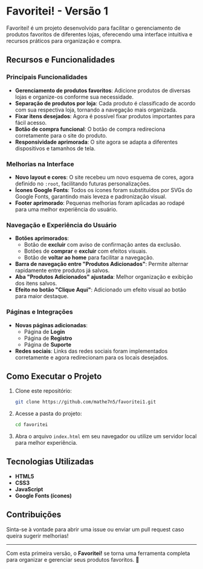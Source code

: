 # Favoritei! - Versão 1

Favoritei! é um projeto desenvolvido para facilitar o gerenciamento de produtos favoritos de diferentes lojas, oferecendo uma interface intuitiva e recursos práticos para organização e compra.

## Recursos e Funcionalidades

### Principais Funcionalidades
- **Gerenciamento de produtos favoritos**: Adicione produtos de diversas lojas e organize-os conforme sua necessidade.
- **Separação de produtos por loja**: Cada produto é classificado de acordo com sua respectiva loja, tornando a navegação mais organizada.
- **Fixar itens desejados**: Agora é possível fixar produtos importantes para fácil acesso.
- **Botão de compra funcional**: O botão de compra redireciona corretamente para o site do produto.
- **Responsividade aprimorada**: O site agora se adapta a diferentes dispositivos e tamanhos de tela.

### Melhorias na Interface
- **Novo layout e cores**: O site recebeu um novo esquema de cores, agora definido no `:root`, facilitando futuras personalizações.
- **Ícones Google Fonts**: Todos os ícones foram substituídos por SVGs do Google Fonts, garantindo mais leveza e padronização visual.
- **Footer aprimorado**: Pequenas melhorias foram aplicadas ao rodapé para uma melhor experiência do usuário.

### Navegação e Experiência do Usuário
- **Botões aprimorados**:
  - Botão de **excluir** com aviso de confirmação antes da exclusão.
  - Botões de **comprar** e **excluir** com efeitos visuais.
  - Botão de **voltar ao home** para facilitar a navegação.
- **Barra de navegação entre "Produtos Adicionados"**: Permite alternar rapidamente entre produtos já salvos.
- **Aba "Produtos Adicionados" ajustada**: Melhor organização e exibição dos itens salvos.
- **Efeito no botão "Clique Aqui"**: Adicionado um efeito visual ao botão para maior destaque.

### Páginas e Integrações
- **Novas páginas adicionadas**:
  - Página de **Login**
  - Página de **Registro**
  - Página de **Suporte**
- **Redes sociais**: Links das redes sociais foram implementados corretamente e agora redirecionam para os locais desejados.

## Como Executar o Projeto
1. Clone este repositório:
   ```bash
   git clone https://github.com/mathe7n5/favoritei1.git
   ```
2. Acesse a pasta do projeto:
   ```bash
   cd favoritei
   ```
3. Abra o arquivo `index.html` em seu navegador ou utilize um servidor local para melhor experiência.

## Tecnologias Utilizadas
- **HTML5**
- **CSS3**
- **JavaScript**
- **Google Fonts (ícones)**

## Contribuições
Sinta-se à vontade para abrir uma issue ou enviar um pull request caso queira sugerir melhorias!

---

Com esta primeira versão, o **Favoritei!** se torna uma ferramenta completa para organizar e gerenciar seus produtos favoritos. 🚀

